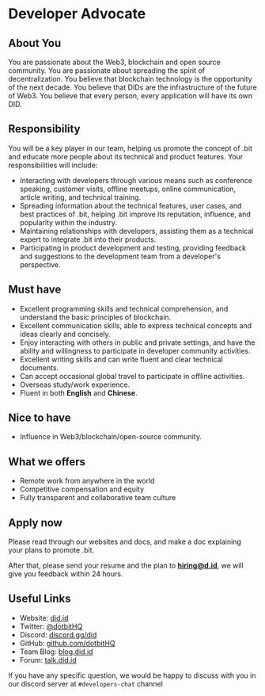 # Developer Advocate

## About You

You are passionate about the Web3, blockchain and open source community. You are passionate about spreading the spirit of decentralization. You believe that blockchain technology is the opportunity of the next decade. You believe that DIDs are the infrastructure of the future of Web3. You believe that every person, every application will have its own DID.

## Responsibility

You will be a key player in our team, helping us promote the concept of .bit and educate more people about its technical and product features. Your responsibilities will include:

- Interacting with developers through various means such as conference speaking, customer visits, offline meetups, online communication, article writing, and technical training.
- Spreading information about the technical features, user cases, and best practices of .bit, helping .bit improve its reputation, influence, and popularity within the industry.
- Maintaining relationships with developers, assisting them as a technical expert to integrate .bit into their products.
- Participating in product development and testing, providing feedback and suggestions to the development team from a developer's perspective.

## Must have

- Excellent programming skills and technical comprehension, and understand the basic principles of blockchain.
- Excellent communication skills, able to express technical concepts and ideas clearly and concisely.
- Enjoy interacting with others in public and private settings, and have the ability and willingness to participate in developer community activities.
- Excellent writing skills and can write fluent and clear technical documents.
- Can accept occasional global travel to participate in offline activities.
- Overseas study/work experience.
- Fluent in both **English** and **Chinese**.

## Nice to have

- Influence in Web3/blockchain/open-source community.

## What we offers

- Remote work from anywhere in the world 
- Competitive compensation and equity
- Fully transparent and collaborative team culture

## Apply now

Please read through our websites and docs, and make a doc explaining your plans to promote .bit.

After that, please send your resume and the plan to **hiring@d.id**, we will give you feedback within 24 hours.

## Useful Links
- Website: [did.id](https://did.id)
- Twitter: [@dotbitHQ](https://twitter.com/dotbithq)
- Discord: [discord.gg/did](https://discord.gg/did)
- GitHub: [github.com/dotbitHQ](https://github.com/dotbitHQ)
- Team Blog: [blog.did.id](https://blog.did.id)
- Forum: [talk.did.id](https://talk.did.id)

If you have any specific question, we would be happy to discuss with you in our discord server at `#developers-chat` channel